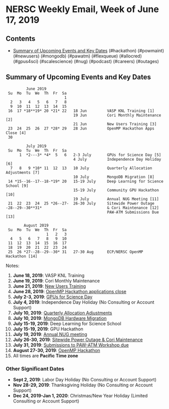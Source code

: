 # NERSC Weekly Email, Week of June 17, 2019 #

## Contents ## 

- [Summary of Upcoming Events and Key Dates](#dates)
(#hackathon)
(#powmaint)
(#newusers)
(#mongodb)
(#pawatm)
(#flexqueue)
(#allocred)
(#gpus4sci)
(#scalescience)
(#nug)
(#podcast)
(#careers)
(#outages)

## Summary of Upcoming Events and Key Dates <a name="dates"/> ##

             June 2019        
     Su  Mo  Tu  We  Th  Fr  Sa  
                              1  
      2   3   4   5   6   7   8    
      9  10  11  12  13  14  15  
     16  17 *18**19* 20 *21* 22   18 Jun         VASP KNL Training [1] 
                                  19 Jun         Cori Monthly Maintenance [2] 
                                  21 Jun         New Users Training [3] 
     23  24  25  26  27 *28* 29   28 Jun         OpenMP Hackathon Apps Close [4]
     30                    

             July 2019
     Su  Mo  Tu  We  Th  Fr  Sa
          1  *2---3* *4*  5   6   2-3 July       GPUs for Science Day [5]
                                  4 July         Independence Day Holiday [6]
      7   8   9 *10* 11  12  13   10 July        Quarterly Allocation Adjustments [7]
                                  10 July        MongoDB Migration [8]
     14 *15--16--17--18-*19* 20   15-19 July     Deep Learning for Science School [9]
                                  15-19 July     Community GPU Hackathon [10]
                                  19 July        Annual NUG Meeting [11]
     21  22  23  24  25 *26--27-  26-30 July     Sitewide Power Outage
    -28--29--30**31*                             & Cori Maintenance [12]
                                                 PAW-ATM Submissions Due [13]

            August 2019       
     Su  Mo  Tu  We  Th  Fr  Sa  
                      1   2   3  
      4   5   6   7   8   9  10  
     11  12  13  14  15  16  17  
     18  19  20  21  22  23  24  
     25  26 *27--28--29--30* 31   27-30 Aug      ECP/NERSC OpenMP Hackathon [14] 


Notes:

1. **June 18, 2019**: VASP KNL Training
2. **June 19, 2019**: Cori Monthly Maintenance
3. **June 21, 2019**: [New Users Training](#newusers)
4. **June 28, 2019**: [OpenMP Hackathon applications close](#hackathon)
5. **July 2-3, 2019**: [GPUs for Science Day](#gpus4sci)
6. **July 4, 2019**: Independence Day Holiday (No Consulting or Account Support)
7. **July 10, 2019**: [Quarterly Allocation Adjustments](#allocred)
8. **July 10, 2019**: [MongoDB Hardware Migration](#mongodb)
9. **July 15-19, 2019**: Deep Learning for Science School
10. **July 15-19, 2019**: GPU Hackathon
11. **July 19, 2019**: [Annual NUG meeting](#nug)
12. **July 26-30, 2019**: [Sitewide Power Outage & Cori Maintenance](#powmaint)
13. **July 31, 2019**: [Submissions to PAW-ATM Workshop due](#pawatm)
14. **August 27-30, 2019**: [OpenMP Hackathon](#hackathon)
15. All times are **Pacific Time zone**


### Other Significant Dates ###
- **Sept 2, 2019**: Labor Day Holiday (No Consulting or Account Support)
- **Nov 28-29, 2019**: Thanksgiving Holiday (No Consulting or Account Support)
- **Dec 24, 2019-Jan 1, 2020**: Christmas/New Year Holiday (Limited Consulting or Account Support)

